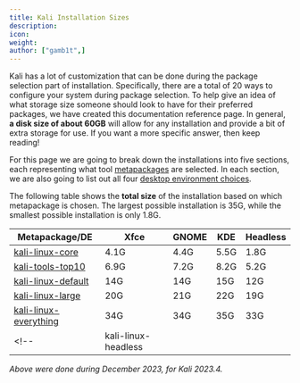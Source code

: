 ```yaml
---
title: Kali Installation Sizes
description:
icon:
weight:
author: ["gamb1t",]
---
```


Kali has a lot of customization that can be done during the package selection part of installation. Specifically, there are a total of 20 ways to configure your system during package selection. To help give an idea of what storage size someone should look to have for their preferred packages, we have created this documentation reference page. In general, **a disk size of about 60GB** will allow for any installation and provide a bit of extra storage for use. If you want a more specific answer, then keep reading!

For this page we are going to break down the installations into five sections, each representing what tool [metapackages](/docs/general-use/metapackages/) are selected. In each section, we are also going to list out all four [desktop environment choices](/docs/general-use/switching-desktop-environments/).

The following table shows the **total size** of the installation based on which metapackage is chosen. The largest possible installation is 35G, while the smallest possible installation is only 1.8G.

| Metapackage/DE                                                   | Xfce | GNOME | KDE  | Headless |
|------------------------------------------------------------------|------|-------|------|----------|
| [kali-linux-core](/tools/kali-meta/#kali-linux-core)             | 4.1G | 4.4G  | 5.5G | 1.8G     |
| [kali-tools-top10](/tools/kali-meta/#kali-tools-top10)           | 6.9G | 7.2G  | 8.2G | 5.2G     |
| [kali-linux-default](/tools/kali-meta/#kali-linux-default)       | 14G  | 14G   | 15G  | 12G      |
| [kali-linux-large](/tools/kali-meta/#kali-linux-large)           | 20G  | 21G   | 22G  | 19G      |
| [kali-linux-everything](/tools/kali-meta/#kali-linux-everything) | 34G  | 34G   | 35G  | 33G      |
<!--| kali-linux-headless   |      |       |      |          |-->

_Above were done during December 2023, for Kali 2023.4._
